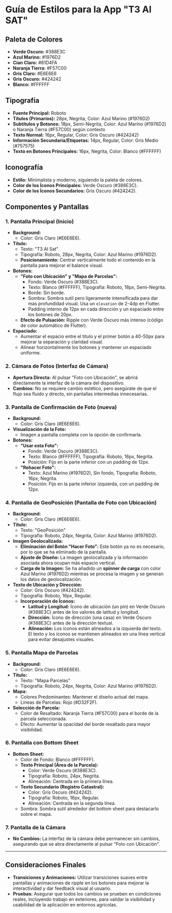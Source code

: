 # Guía de Estilos para la App "T3 AI SAT"

## Paleta de Colores

- **Verde Oscuro:** #388E3C
- **Azul Marino:** #1976D2
- **Cian Claro:** #81D4FA
- **Naranja Tierra:** #F57C00
- **Gris Claro:** #E6E6E6
- **Gris Oscuro:** #424242
- **Blanco:** #FFFFFF

## Tipografía

- **Fuente Principal:** Roboto
- **Títulos (Primarios):** 28px, Negrita, Color: Azul Marino (#1976D2)
- **Subtítulos y Botones:** 18px, Semi-Negrita, Color: Azul Marino (#1976D2) o Naranja Tierra (#F57C00) según contexto
- **Texto Normal:** 16px, Regular, Color: Gris Oscuro (#424242)
- **Información Secundaria/Etiquetas:** 14px, Regular, Color: Gris Medio (#757575)
- **Texto en Botones Principales:** 16px, Negrita, Color: Blanco (#FFFFFF)

## Iconografía

- **Estilo:** Minimalista y moderno, siguiendo la paleta de colores.
- **Color de los Íconos Principales:** Verde Oscuro (#388E3C).
- **Color de los Íconos Secundarios:** Gris Oscuro (#424242).

## Componentes y Pantallas

### 1. Pantalla Principal (Inicio)

- **Background:**
  - Color: Gris Claro (#E6E6E6).
- **Título:**
  - Texto: "T3 AI Sat"
  - Tipografía: Roboto, 28px, Negrita, Color: Azul Marino (#1976D2).
  - **Posicionamiento:** Centrar verticalmente todo el contenido en la pantalla para mejorar el balance visual.
- **Botones:**
  - **"Foto con Ubicación" y "Mapa de Parcelas":**
    - Fondo: Verde Oscuro (#388E3C).
    - Texto: Blanco (#FFFFFF), Tipografía: Roboto, 18px, Semi-Negrita.
    - Borde: Sin borde.
    - Sombra: Sombra sutil pero ligeramente intensificada para dar más profundidad visual. Usa un `elevation` de 2-4dp en Flutter.
    - Padding interno de 12px en cada dirección y un espaciado entre los botones de 20px.
  - **Efecto de Pulsación:** Ripple con Verde Oscuro más intenso (código de color automático de Flutter).
- **Espaciado:**
  - Aumentar el espacio entre el título y el primer botón a 40-50px para mejorar la separación y claridad visual.
  - Alinear horizontalmente los botones y mantener un espaciado uniforme.

### 2. Cámara de Fotos (Interfaz de Cámara)

- **Apertura Directa:** Al pulsar "Foto con Ubicación", se abrirá directamente la interfaz de la cámara del dispositivo.
- **Cambios:** No se requiere cambio estético, pero asegúrate de que el flujo sea fluido y directo, sin pantallas intermedias innecesarias.

### 3. Pantalla de Confirmación de Foto (nueva)

- **Background:**
  - Color: Gris Claro (#E6E6E6).
- **Visualización de la Foto:**
  - Imagen a pantalla completa con la opción de confirmarla.
- **Botones:**
  - **"Usar esta Foto":**
    - Fondo: Verde Oscuro (#388E3C).
    - Texto: Blanco (#FFFFFF), Tipografía: Roboto, 16px, Negrita.
    - Posición: Fijo en la parte inferior con un padding de 12px.
  - **"Rehacer Foto":**
    - Texto: Azul Marino (#1976D2), Sin fondo, Tipografía: Roboto, 16px, Negrita.
    - Posición: Fijo en la parte inferior izquierda, con un padding de 12px.

### 4. Pantalla de GeoPosición (Pantalla de Foto con Ubicación)

- **Background:**
  - Color: Gris Claro (#E6E6E6).
- **Título:**
  - Texto: "GeoPosición"
  - Tipografía: Roboto, 24px, Negrita, Color: Azul Marino (#1976D2).
- **Imagen Geolocalizada:**
  - **Eliminación del Botón "Hacer Foto":** Este botón ya no es necesario, por lo que se ha eliminado de la pantalla.
  - **Ajuste de Diseño:** La imagen geolocalizada y la información asociada ahora ocupan más espacio vertical.
  - **Carga de la Imagen:** Se ha añadido un **spinner de carga** con color Azul Marino (#1976D2) mientras se procesa la imagen y se generan los datos de geolocalización.
- **Texto de Ubicación y Dirección:**
  - Color: Gris Oscuro (#424242).
  - Tipografía: Roboto, 16px, Regular.
  - **Incorporación de Íconos:**
    - **Latitud y Longitud:** Ícono de ubicación (un pin) en Verde Oscuro (#388E3C) antes de los valores de latitud y longitud.
    - **Dirección:** Ícono de dirección (una casa) en Verde Oscuro (#388E3C) antes de la dirección textual.
    - **Alineación:** Los íconos están alineados a la izquierda del texto. El texto y los íconos se mantienen alineados en una línea vertical para evitar desajustes visuales.

### 5. Pantalla Mapa de Parcelas

- **Background:**
  - Color: Gris Claro (#E6E6E6).
- **Título:**
  - Texto: "Mapa Parcelas"
  - Tipografía: Roboto, 24px, Negrita, Color: Azul Marino (#1976D2).
- **Mapa:**
  - Colores Predominantes: Mantener el diseño actual del mapa.
  - Líneas de Parcelas: Rojo (#D32F2F).
- **Selección de Parcela:**
  - Color de Resaltado: Naranja Tierra (#F57C00) para el borde de la parcela seleccionada.
  - Efecto: Aumentar la opacidad del borde resaltado para mayor visibilidad.

### 6. Pantalla con Bottom Sheet

- **Bottom Sheet:**
  - Color de Fondo: Blanco (#FFFFFF).
  - **Texto Principal (Área de la Parcela):**
    - Color: Verde Oscuro (#388E3C).
    - Tipografía: Roboto, 24px, Negrita.
    - Alineación: Centrada en la primera línea.
  - **Texto Secundario (Registro Catastral):**
    - Color: Gris Oscuro (#424242).
    - Tipografía: Roboto, 16px, Regular.
    - Alineación: Centrada en la segunda línea.
  - Sombra: Sombra sutil alrededor del bottom sheet para destacarlo sobre el mapa.

### 7. Pantalla de la Cámara

- **No Cambios:** La interfaz de la cámara debe permanecer sin cambios, asegurando que se abra directamente al pulsar "Foto con Ubicación".

---

## Consideraciones Finales

- **Transiciones y Animaciones:** Utilizar transiciones suaves entre pantallas y animaciones de ripple en los botones para mejorar la interactividad y dar feedback visual al usuario.
- **Pruebas:** Asegurar que todos los cambios se prueben en condiciones reales, incluyendo trabajo en exteriores, para validar la visibilidad y usabilidad de la aplicación en entornos agrícolas.
